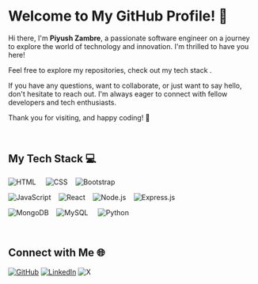 <!-- Welcome Message -->
# Welcome to My GitHub Profile! 👋

Hi there, I'm **Piyush Zambre**, a passionate software engineer on a journey to explore the world of technology and innovation. I'm thrilled to have you here!

Feel free to explore my repositories, check out my tech stack .

If you have any questions, want to collaborate, or just want to say hello, don't hesitate to reach out. I'm always eager to connect with fellow developers and tech enthusiasts.

Thank you for visiting, and happy coding! 🚀

<br>

<!-- My Tech Stack 💻 -->
## My Tech Stack 💻

 ![HTML](https://img.shields.io/badge/HTML5-E34F26?style=for-the-badge&logo=html5&logoColor=white) &nbsp;&nbsp;&nbsp;     ![CSS](https://img.shields.io/badge/CSS3-1572B6?style=for-the-badge&logo=css3&logoColor=white)&nbsp;&nbsp;&nbsp;  ![Bootstrap](https://img.shields.io/badge/bootstrap-%238511FA.svg?style=for-the-badge&logo=bootstrap&logoColor=white)

![JavaScript](https://img.shields.io/badge/JavaScript-F7DF1E?style=for-the-badge&logo=javascript&logoColor=black)&nbsp;&nbsp;&nbsp;  ![React](https://img.shields.io/badge/React-5E5E5E?style=for-the-badge&logo=react&logoColor=61DAFB)&nbsp;&nbsp;&nbsp;  ![Node.js](https://img.shields.io/badge/node.js-68a063?style=for-the-badge&logo=node.js&logoColor=white)&nbsp;&nbsp;&nbsp;  ![Express.js](https://img.shields.io/badge/express.js-%234ea94b.svg?style=for-the-badge&logo=express&logoColor=%2361DAFB)

![MongoDB](https://img.shields.io/badge/MongoDB-%234ea94b.svg?style=for-the-badge&logo=mongodb&logoColor=white)&nbsp;&nbsp;&nbsp;  ![MySQL](https://img.shields.io/badge/mysql-%233A95E3.svg?style=for-the-badge&logo=mysql&logoColor=white) &nbsp;&nbsp;&nbsp; ![Python](https://img.shields.io/badge/python-3670A0?style=for-the-badge&logo=python&logoColor=ffdd54)

<br>

<!-- Connect with Me -->
## Connect with Me  🌐
[![GitHub](https://img.shields.io/badge/GitHub-100000?style=plastic&logo=github&logoColor=white)](https://github.com/Piyuz-89) [![LinkedIn](https://img.shields.io/badge/LinkedIn-0077B5?style=plastic&logo=linkedin&logoColor=white)](https://www.linkedin.com/in/piyush-zambre) ![X](https://img.shields.io/badge/X-000000?style=plastic&logo=x&logoColor=white)


